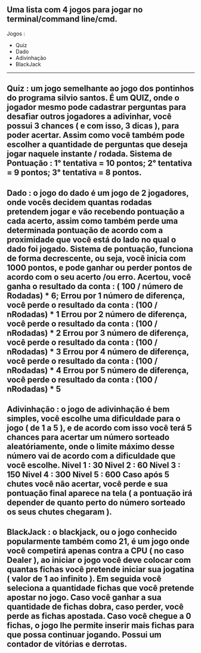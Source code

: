 Uma lista com 4 jogos para jogar no terminal/command line/cmd.
--------------------------------------------------------------------------------------
Jogos :
- Quiz
- Dado
- Adivinhação
- BlackJack
--------------------------------------------------------------------------------------
Quiz : um jogo semelhante ao jogo dos pontinhos do programa silvio santos. É um QUIZ, onde o jogador mesmo pode cadastrar perguntas para desafiar outros jogadores a adivinhar, você possui 3 chances ( e com isso, 3 dicas ), para poder acertar. Assim como você também pode escolher a quantidade de perguntas que deseja jogar naquele instante / rodada.
Sistema de Pontuação : 1° tentativa = 10 pontos; 2° tentativa = 9 pontos; 3° tentativa = 8 pontos.
--------------------------------------------------------------------------------------
Dado : o jogo do dado é um jogo de 2 jogadores, onde vocês decidem quantas rodadas pretendem jogar e vão recebendo pontuação a cada acerto, assim como também perde uma determinada pontuação de acordo com a proximidade que você está do lado no qual o dado foi jogado.
Sistema de pontuação, funciona de forma decrescente, ou seja, você inicia com 1000 pontos, e pode ganhar ou perder pontos de acordo com o seu acerto /ou erro.
Acertou, você ganha o resultado da conta : ( 100 / número de Rodadas) * 6;
Errou por 1 número de diferença, você perde o resultado da conta : (100 / nRodadas) * 1 
Errou por 2 número de diferença, você perde o resultado da conta : (100 / nRodadas) * 2
Errou por 3 número de diferença, você perde o resultado da conta : (100 / nRodadas) * 3
Errou por 4 número de diferença, você perde o resultado da conta : (100 / nRodadas) * 4
Errou por 5 número de diferença, você perde o resultado da conta : (100 / nRodadas) * 5
--------------------------------------------------------------------------------------
Adivinhação : o jogo de adivinhação é bem simples, você escolhe uma dificuldade para o jogo ( de 1 a 5 ), e de acordo com isso você terá 5 chances para acertar um número sorteado aleatóriamente, onde o limite máximo desse número vai de acordo com a dificuldade que você escolhe.
Nivel 1 : 30
Nivel 2 : 60
Nivel 3 : 150
Nivel 4 : 300
Nivel 5 : 600
Caso após 5 chutes você não acertar, você perde e sua pontuação final aparece na tela ( a pontuação irá depender de quanto perto do número sorteado os seus chutes chegaram ).
--------------------------------------------------------------------------------------
BlackJack : o blackjack, ou o jogo conhecido popularmente também como 21, é um jogo onde você competirá apenas contra a CPU ( no caso Dealer ), ao iniciar o jogo você deve colocar com quantas fichas você pretende iniciar sua jogatina ( valor de 1 ao infinito ). Em seguida você seleciona a quantidade fichas que você pretende apostar no jogo.
Caso você ganhar a sua quantidade de fichas dobra, caso perder, você perde as fichas apostada.
Caso você chegue a 0 fichas, o jogo lhe permite inserir mais fichas para que possa continuar jogando.
Possui um contador de vitórias e derrotas.
--------------------------------------------------------------------------------------
